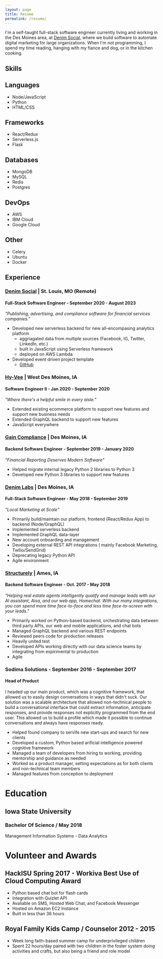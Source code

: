 ```yaml
---
layout: page
title: Resume
permalink: /resume/
---
```


I'm a self-taught full-stack software engineer currently living and working in the Des Moines area, at [Denim Social](https://denimsocial.com), where we build software to automate digital marketing for large organizations. When I'm not programming, I spend my time reading, hanging with my fiance and dog, or in the kitchen cooking.

## Skills

## Languages

* Node/JavaScript
* Python
* HTML/CSS

## Frameworks

* React/Redux
* Serverless.js
* Flask

## Databases

* MongoDB
* MySQL
* Redis
* Postgres

## DevOps

* AWS
* IBM Cloud
* Google Cloud

## Other

* Celery
* Ubuntu
* Docker

## Experience

### [Denim Social](https://denimsocial.com) | St. Louis, MO (Remote)

#### Full-Stack Software Engineer - September 2020 - August 2023

*"Publishing, advertising, and compliance software for financial services companies."*

* Developed new serverless backend for new all-encompasing analytics platform
  * aggriagated data from multiple sources (Facebook, IG, Twitter, LinkedIn, etc.)
  * built in JavaScript using Serverless framework
  * deployed on AWS Lambda
* Developed event driven project template
  * [GitHub](https://github.com/jrmeier/event-driven-template)

### [Hy-Vee](https://hy-vee.com) | West Des Moines, IA

#### Software Engineer II - Jan 2020 - September 2020

*"Where there's a helpful smile in every aisle."*

* Extended existing ecommerce platform to support new features and support new business needs
* Extended GraphQL backend to support new features
* JavaScript everywhere

### [Gain Compliance](https://gaincompliance.com) | Des Moines, IA

#### Backend Software Engineer - September 2019 - January 2020

*"Financial Reporting Deserves Modern Software"*

* Helped migrate internal legacy Python 2 libraries to Python 3
* Developed new Python 3 libraries to support new features

### [Denim Labs](https://denimlabs.com) | Des Moines, IA

#### Full-Stack Software Engineer - May 2018 - September 2019

*"Local Marketing at Scale"*

* Primarily build/maintain our platform, frontend (React/Redux App) to backend (Node/GraphQL)
* Implemented serverless backend
* Implemented GraphQL data-layer
* New account onboarding and management
* Developing external REST API integrations ( mainly Facebook Marketing, Twilio/SendGrid)
* Deprecating legacy Python API
* Agile environment

### [Structurely](https://structurely.com) |  Ames, IA

#### Backend Software Engineer - Oct. 2017 - May 2018

*"Helping real estate agents intelligently qualify and manage leads with our AI assistant, Aisa, and our web app, Homechat. With our many integrations, you can spend more time face-to-face and less time face-to-screen with your leads."*

* Primarily worked on Python-based backend, orchestrating data between third party APIs, our web and mobile applications, and chat bots
* Managed GraphQL backend and various REST endpoints
* Reviewed peers code for production releases
* Heavily united test
* Developed APIs working directly with our data science teams by integrating from expirimental to production
* Agile

### Sodima Solutions - September 2016 - September 2017

#### Head of Product

I headed up our main product, which was a cognitive framework, that allowed us to easily design conversations in ways that didn't suck. Our solution was a scalable architecture that allowed non-technical people to build a conversational interface that could extract information, anticipate responses, and provide responses not explicitly programmed from the end user. This allowed us to build a profile which made it possible to continue conversations and always have responses ready.

* Helped found company to servife new start-ups and search for new clients
* Developed a custom, Python based arificial intelligence powered cognitive framework
* Managed a team of developers from hiring to working, providing mentorship and guidance as needed
* Worked as a product manager, setting expectations as for both clients and non-technical team members
* Managed features from conception to deployment

# Education

## Iowa State University

### Bachelor Of Science / May 2018

Management Information Systems - Data Analytics

# Volunteer and Awards

## HackISU Spring 2017 - Workiva Best Use of Cloud Computing Award

* Python based chat bot for flash cards
* Integration with Quizlet API
* Avaliable on SMS, Hosted Web Chat, and Facebook Messenger
* Hosted on Amazon EC2 Instance
* Built in less than 36 hours

## Royal Family Kids Camp / Counselor 2012 - 2015

* Week long faith-based summer camp for underprivileged children
* Spent 22 hours/day paired with two children in the foster system doing activities and crafts, but also being a friend and role model
